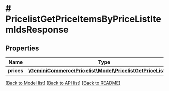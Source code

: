 # # PricelistGetPriceItemsByPriceListItemIdsResponse


## Properties 


Name | Type | Description | Notes
------------ | ------------- | ------------- | -------------
**prices**| [**\GeminiCommerce\Pricelist\Model\PricelistGetPriceListItem[]**](PricelistGetPriceListItem.md) |   | [optional]


[[Back to Model list]](../../README.md#models) [[Back to API list]](../../README.md#endpoints) [[Back to README]](../../README.md)

